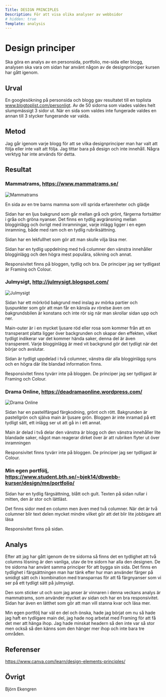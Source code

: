 ```yaml
---
Title: DESIGN PRINCIPLES
Description: För att visa olika analyser av webbsidor
# hidden: true
Template: analysis
---
```


Design principer
=======================

<!-- Skriv en eller två rader om vad uppgiften handlar om. -->
Ska göra en analys av en personsida, portfolio, me-sida eller blogg, analysen ska vara om sidan har använt någon av de designprinciper kursen har gått igenom.

Urval
-----------------------

<!-- Berätta vilka webbplatser du valt att undersöka och varför eller hur du gick tillväga när du gjorde ditt urval. -->
En googlesökning på personsida och blogg gav resultatet till en toplista www.blogtoplist.com/personligt.  Av de 50 sidorna som viades valdes helt slumpmässigt 3 sidor ut. När en sida som valdes inte fungerade valdes en annan till 3 stycker fungerande var valda.

Metod
-----------------------

<!-- Berätta kort om din "metod", hur du gör för att utföra undersökningen. Berätta om du använder något speciellt verktyg. -->
Jag går igenom varje blogg för att se vilka designprinciper man har valt att följa eller inte valt att följa. Jag tittar bara på design och inte innehåll. Några verktyg har inte används för detta. 

Resultat
-----------------------

<!-- Dokumentera dina resultat från din studie. Berätta vad du kom fram till, vilka resultat du hittade och observerade. -->
### Mammatrams, https://www.mammatrams.se/
![Mammatrams](%base_url%/image/mammatrams.jpg?w=200)

En sida av en tre barns mamma som vill sprida erfarenheter och glädje

Sidan har en ljus bakgrund som går mellan grå och grönt, färgerna fortsätter i gråa och gröna nyanser. Det finns en tydlig avgränsning mellan blogginlägg och övrigt med inramningar, varje inlägg ligger i en egen inramning, både med ram och en tydlig rubriksättning. 

Sidan har en lekfullhet som gör att man skulle vilja läsa mer. 

Sidan har en tydlig uppdelning med två columner den vänstra innehåller blogginlägg och den högra mest populära, sökning och annat.

Responsivitet finns på bloggen, tydlig och bra. De principer jag ser tydligast är Framing och Colour.


### Julmysigt, http://julmysigt.blogspot.com/
![Julmysigt](%base_url%/image/julmysigt.jpg?w=200)

Sidan har ett mörkröd bakgrund med inslag av mörka partier och ljuspunkter som gör att man får en känsla av rörelse även om bakgrundsbilen är konstans och inte rör sig när man skrollar sidan upp och ner. 

Main-outer är i en mycket ljusare röd eller rosa som kommer från att en transperant platta ligger över backgrunden och skapar den effekten, vilket tydligt indikerar var det kommer hända saker, denna del är även transperent. Varje blogginlägg är med vit backgrund gör det tydligt när det börjar och avslutar. 

Sidan är tydligt uppdelad i två columner, vänstra där alla blogginlägg syns och en högra där lite blandad information finns.

Responsivitet finns tyvärr inte på bloggen. De principer jag ser tydligast är Framing och Colour.

### Drama Online, https://deadramaonline.wordpress.com/
![Drama Online](%base_url%/image/dramaonline.jpg?w=200)

Sidan har en pastellfärgad färgkodning, grönt och rött. Bakgrunden är pastellgrön och själva main är ljusare grön. Bloggen är inte inramad på ett tydligt sätt, ett inlägg ser ut att gå in i ett annat.

Main är delad i två delar den vänstra är blogg och den vänstra innehåller lite blandade saker, något man reagerar dirket över är att rubriken flyter ut över inramningen 

Responsivitet finns tyvärr inte på bloggen. De principer jag ser tydligast är Colour. 

### Min egen portfölj, https://www.student.bth.se/~bjek14/dbwebb-kurser/design/me/portfolio/

Sidan har en tydlig färgsättning, blått och gult. Texten på sidan rullar i mitten, den är stor och lättläst. 

Det finns sidor med en column men även med två columner. När det är två columner blir text delen mycket mindre vilket gör att det blir lite jobbigare att läsa

Responsivitet finns på sidan.

Analys
-----------------------

<!-- Diskutera och analysera de resultaten du fann. -->
Efter att jag har gått igenom de tre sidorna så finns det en tydlighet att två columns lösning är den vanliga, utav de tre sidorn har alla den designen. De tre sidorna har använt samma principer för att bygga sin sida. Det finns en tydlighet i färgsättningen man har tänk efter hur man använder färger på smidigt sätt och i kombination med transparnas för att få färgnyanser som vi ser på ett tydligt sätt på julmysigt. 

Den som sticker ut och som jag anser är vinnaren i denna veckans analys är mammatrams, som använder mycket av sidan och har en bra responsivitet. Sidan har även en lätthet som gör att man vill stanna kvar och läsa mer. 

Min egen portfölj har väl en del och önska, hade jag börjat om nu så hade jag haft en tydligare main del, jag hade nog arbetat med Framing för att få det mer att hänga ihop. Jag hade minskat headern så den inte var så stor men också så den känns som den hänger mer ihop och inte bara tre områden. 

Referenser
-----------------------

<!-- Ange de eventuella referenser du använder dig av, om några. -->
https://www.canva.com/learn/design-elements-principles/

Övrigt
-----------------------

<!-- Skriv ditt eget namn samt vilka gruppmedlemmar som deltog i att författa rapporten. -->
Björn Ekengren